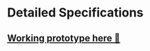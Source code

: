 # Detailed Specifications

## <a href="https://www.figma.com/proto/Npjvj3r5dYlcPIcEIHZGCR/Untitled?type=design&node-id=2-4&t=sfFIo67PVWeEEgIv-1&scaling=scale-down&page-id=0%3A1&mode=design" target="_blank"> Working prototype here 🚀 </a>


